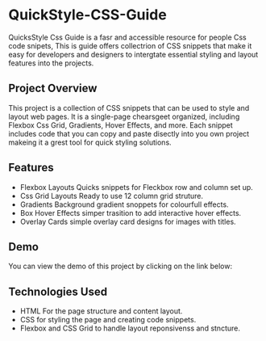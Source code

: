 # QuickStyle-CSS-Guide

QuicksStyle Css Guide is a fasr and accessible resource for people Css code snipets, This is guide offers collectrion of CSS snippets that make it easy for developers and designers to intergtate essential styling and layout features into the projects.

## Project Overview 

This project is a collection of CSS snippets that can be used to style and layout web pages. It is a single-page chearsgeet organized, including Flexbox  Css Grid, Gradients, Hover Effects, and more. Each snippet includes code that you can copy and paste disectly into you own project makeing it a grest tool for quick styling solutions.

## Features 
- Flexbox Layouts Quicks snippets for Fleckbox row and column set up.
 - Css Grid Layouts Ready to use 12 column grid struture.
- Gradients Background gradient snoppets for colourfull effects.
- Box Hover Effects simper trasition to add interactive hover effects.
- Overlay Cards simple overlay card designs for images with titles.

## Demo 
You can view the demo of this project by clicking on the link below:

## Technologies Used 
- HTML For the page structure and content layout.
- CSS for styling the page and creating code snippets.
- Flexbox and CSS Grid to handle layout reponsivenss and stncture.